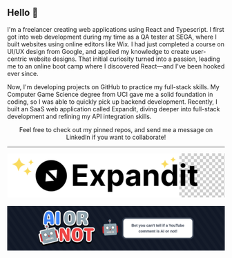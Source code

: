## Hello 👋

I'm a freelancer creating web applications using React and Typescript. I first got into web development during my time as a QA tester at SEGA, where I built websites using online editors like Wix. I had just completed a course on UI/UX design from Google, and applied my knowledge to create user-centric website designs. That initial curiosity turned into a passion, leading me to an online boot camp where I discovered React—and I've been hooked ever since.

Now, I'm developing projects on GitHub to practice my full-stack skills. My Computer Game Science degree from UCI gave me a solid foundation in coding, so I was able to quickly pick up backend development. Recently, I built an SaaS web application called Expandit, diving deeper into full-stack development and refining my API integration skills.

<p align="center">Feel free to check out my pinned repos, and send me a message on LinkedIn if you want to collaborate!</p>
<hr>

<a href="https://github.com/ace-lowder/expandit"><img src="https://raw.githubusercontent.com/ace-lowder/expandit/main/readme/header.png" width="1280" alt="Expandit Banner"></a>
<br><br>
<a href="https://github.com/ace-lowder/ai-or-not"><img src="https://raw.githubusercontent.com/ace-lowder/ai-or-not/main/readme/header.png" width="1280" alt="AI or Not Banner"></a>


<!--
**ace-lowder/ace-lowder** is a ✨ _special_ ✨ repository because its `README.md` (this file) appears on your GitHub profile.

Here are some ideas to get you started:

- 🔭 I’m currently working on ...
- 🌱 I’m currently learning ...
- 👯 I’m looking to collaborate on ...
- 🤔 I’m looking for help with ...
- 💬 Ask me about ...
- 📫 How to reach me: ...
- 😄 Pronouns: ...
- ⚡ Fun fact: ...
-->
